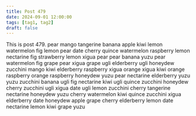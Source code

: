 ```yaml
---
title: Post 479
date: 2024-09-01 12:00:00
tags: [tag1, tag2]
draft: false
---
```

This is post 479.
pear
mango
tangerine
banana
apple
kiwi
lemon
watermelon
fig
lemon
pear
date
cherry
quince
watermelon
raspberry
lemon
nectarine
fig
strawberry
lemon
xigua
pear
pear
banana
yuzu
pear
watermelon
fig
grape
pear
xigua
grape
ugli
elderberry
ugli
honeydew
zucchini
mango
kiwi
elderberry
raspberry
xigua
orange
xigua
kiwi
orange
raspberry
orange
raspberry
honeydew
yuzu
pear
nectarine
elderberry
yuzu
yuzu
zucchini
banana
ugli
fig
nectarine
kiwi
ugli
quince
zucchini
honeydew
cherry
zucchini
ugli
xigua
date
ugli
lemon
zucchini
cherry
tangerine
nectarine
honeydew
yuzu
cherry
watermelon
kiwi
quince
zucchini
xigua
elderberry
date
honeydew
apple
grape
cherry
elderberry
lemon
date
nectarine
lemon
kiwi
grape
yuzu
